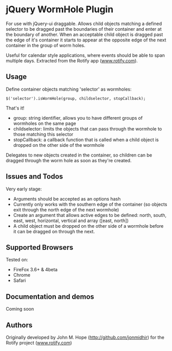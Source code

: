 # jQuery WormHole Plugin

For use with jQuery-ui draggable. Allows child objects matching a defined selector to be dragged past the boundaries of their container and enter at the boundary of another. When an acceptable child object is dragged past the edge of it's container it starts to appear at the opposite edge of the next container in the group of worm holes.

Useful for calendar style applications, where events should be able to span multiple days. Extracted from the Rotify app (www.rotify.com).

## Usage

Define container objects matching 'selector' as wormholes:

	$('selector').isWormHole(group, childselector, stopCallback);

That's it!

- group: string identifier, allows you to have different groups of wormholes on the same page
- childselector: limits the objects that can pass through the wormhole to those matching this selector
- stopCallback: a callback function that is called when a child object is dropped on the other side of the wormhole

Delegates to new objects created in the container, so children can be dragged through the worm hole as soon as they're created.

## Issues and Todos

Very early stage:

- Arguments should be accepted as an options hash
- Currently only works with the southern edge of the container (so objects exit through the north edge of the next wormhole)
- Create an argument that allows active edges to be defined: north, south, east, west, horizontal, vertical and array ([east, north])
- A child object must be dropped on the other side of a wormhole before it can be dragged on through the next.

## Supported Browsers

Tested on: 
- FireFox 3.6+ & 4beta
- Chrome
- Safari
	
## Documentation and demos

Coming soon

## Authors

Originally developed by John M. Hope (http://github.com/jonmidhir) for the Rotify project (www.rotify.com)